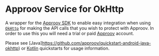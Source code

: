 # Approov Service for OkHttp

A wrapper for the [Approov SDK](https://github.com/approov/approov-android-sdk) to enable easy integration when using [`OkHttp`](https://square.github.io/okhttp/) for making the API calls that you wish to protect with Approov. In order to use this you will need a trial or paid [Approov](https://www.approov.io) account.

Please see [Java]https://github.com/approov/quickstart-android-java-okhttp) or [Kotlin](https://github.com/approov/quickstart-android-kotlin-okhttp) quickstarts for usage information.
